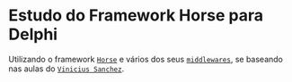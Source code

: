 # Estudo do Framework Horse para Delphi
Utilizando o framework [`Horse`](https://github.com/HashLoad/horse) e vários dos seus [`middlewares`](https://github.com/HashLoad/horse#-official-middlewares), se baseando nas aulas do [`Vinicius Sanchez`](https://youtube.com/playlist?list=PL_YzAvjux_LZPLp1LGBESZvXuohP6I7HC).
